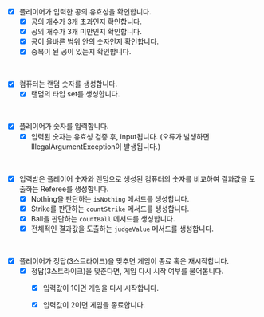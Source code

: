 - [x] 플레이어가 입력한 공의 유효성을 확인합니다.
    - [x] 공의 개수가 3개 초과인지 확인합니다.
    - [x] 공의 개수가 3개 미만인지 확인합니다.
    - [x] 공이 올바른 범위 안의 숫자인지 확인합니다.
    - [x] 중복이 된 공이 있는지 확인합니다.

<br>

- [x] 컴퓨터는 랜덤 숫자를 생성합니다.
    - [x] 랜덤의 타입 set<integer>를 생성합니다.

<br>

- [x] 플레이어가 숫자를 입력합니다.
    - [x] 입력된 숫자는 유효성 검증 후, input됩니다. (오류가 발생하면 IllegalArgumentException이 발생됩니다.)

<br>

- [x] 입력받은 플레이어 숫자와 랜덤으로 생성된 컴퓨터의 숫자를 비교하여 결과값을 도출하는 Referee를 생성합니다.
    - [x] Nothing을 판단하는 `isNothing` 메서드를 생성합니다.
    - [x] Strike를 판단하는 `countStrike` 메서드를 생성합니다.
    - [x] Ball을 판단하는 `countBall` 메서드를 생성합니다.
    - [x] 전체적인 결과값을 도출하는 `judgeValue` 메서드를 생성합니다.

<br>

- [x] 플레이어가 정답(3스트라이크)을 맞추면 게임이 종료 혹은 재시작합니다.
    - [x] 정답(3스트라이크)을 맞춘다면, 게임 다시 시작 여부를 물어봅니다.
        - [x] 입력값이 1이면 게임을 다시 시작합니다.
        - [x] 입력값이 2이면 게임을 종료합니다.


